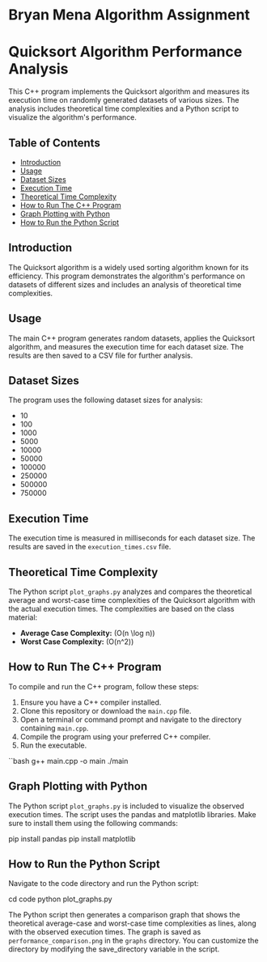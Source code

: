 # Bryan Mena Algorithm Assignment
 
# Quicksort Algorithm Performance Analysis

This C++ program implements the Quicksort algorithm and measures its execution time on randomly generated datasets of various sizes. The analysis includes theoretical time complexities and a Python script to visualize the algorithm's performance.

## Table of Contents

- [Introduction](#introduction)
- [Usage](#usage)
- [Dataset Sizes](#dataset-sizes)
- [Execution Time](#execution-time)
- [Theoretical Time Complexity](#theoretical-time-complexity)
- [How to Run The C++ Program](#how-to-run-the-c-program)
- [Graph Plotting with Python](#graph-plotting-with-python)
- [How to Run the Python Script](#how-to-run-the-python-script)

## Introduction

The Quicksort algorithm is a widely used sorting algorithm known for its efficiency. This program demonstrates the algorithm's performance on datasets of different sizes and includes an analysis of theoretical time complexities.

## Usage

The main C++ program generates random datasets, applies the Quicksort algorithm, and measures the execution time for each dataset size. The results are then saved to a CSV file for further analysis.

## Dataset Sizes

The program uses the following dataset sizes for analysis:

- 10
- 100
- 1000
- 5000
- 10000
- 50000
- 100000
- 250000
- 500000
- 750000

## Execution Time

The execution time is measured in milliseconds for each dataset size. The results are saved in the `execution_times.csv` file.

## Theoretical Time Complexity

The Python script `plot_graphs.py` analyzes and compares the theoretical average and worst-case time complexities of the Quicksort algorithm with the actual execution times. The complexities are based on the class material:

- **Average Case Complexity:** \(O(n \log n)\)
- **Worst Case Complexity:** \(O(n^2)\)

## How to Run The C++ Program

To compile and run the C++ program, follow these steps:

1. Ensure you have a C++ compiler installed.
2. Clone this repository or download the `main.cpp` file.
3. Open a terminal or command prompt and navigate to the directory containing `main.cpp`.
4. Compile the program using your preferred C++ compiler.
5. Run the executable.

``bash
g++ main.cpp -o main
./main

## Graph Plotting with Python

The Python script `plot_graphs.py` is included to visualize the observed execution times. The script uses the pandas and matplotlib libraries. Make sure to install them using the following commands:

pip install pandas
pip install matplotlib

## How to Run the Python Script

Navigate to the code directory and run the Python script:

cd code
python plot_graphs.py

The Python script then generates a comparison graph that shows the theoretical average-case and worst-case time complexities as lines, along with the observed execution times. The graph is saved as `performance_comparison.png` in the `graphs` directory. You can customize the directory by modifying the save_directory variable in the script.
